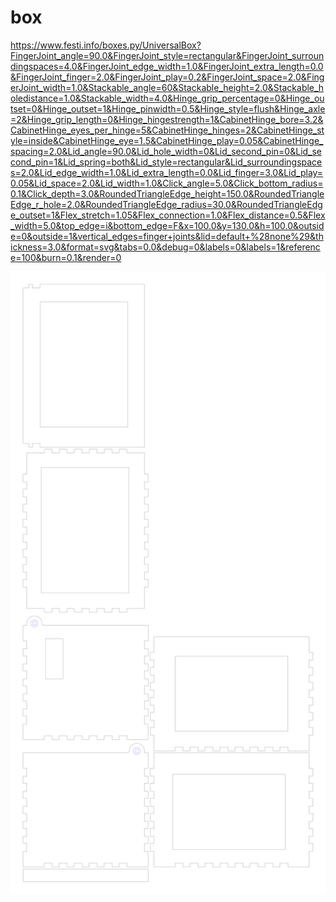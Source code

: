 # box

https://www.festi.info/boxes.py/UniversalBox?FingerJoint_angle=90.0&FingerJoint_style=rectangular&FingerJoint_surroundingspaces=4.0&FingerJoint_edge_width=1.0&FingerJoint_extra_length=0.0&FingerJoint_finger=2.0&FingerJoint_play=0.2&FingerJoint_space=2.0&FingerJoint_width=1.0&Stackable_angle=60&Stackable_height=2.0&Stackable_holedistance=1.0&Stackable_width=4.0&Hinge_grip_percentage=0&Hinge_outset=0&Hinge_outset=1&Hinge_pinwidth=0.5&Hinge_style=flush&Hinge_axle=2&Hinge_grip_length=0&Hinge_hingestrength=1&CabinetHinge_bore=3.2&CabinetHinge_eyes_per_hinge=5&CabinetHinge_hinges=2&CabinetHinge_style=inside&CabinetHinge_eye=1.5&CabinetHinge_play=0.05&CabinetHinge_spacing=2.0&Lid_angle=90.0&Lid_hole_width=0&Lid_second_pin=0&Lid_second_pin=1&Lid_spring=both&Lid_style=rectangular&Lid_surroundingspaces=2.0&Lid_edge_width=1.0&Lid_extra_length=0.0&Lid_finger=3.0&Lid_play=0.05&Lid_space=2.0&Lid_width=1.0&Click_angle=5.0&Click_bottom_radius=0.1&Click_depth=3.0&RoundedTriangleEdge_height=150.0&RoundedTriangleEdge_r_hole=2.0&RoundedTriangleEdge_radius=30.0&RoundedTriangleEdge_outset=1&Flex_stretch=1.05&Flex_connection=1.0&Flex_distance=0.5&Flex_width=5.0&top_edge=i&bottom_edge=F&x=100.0&y=130.0&h=100.0&outside=0&outside=1&vertical_edges=finger+joints&lid=default+%28none%29&thickness=3.0&format=svg&tabs=0.0&debug=0&labels=0&labels=1&reference=100&burn=0.1&render=0


![box_with_coutouts](UniversalBox_v3-1.svg)